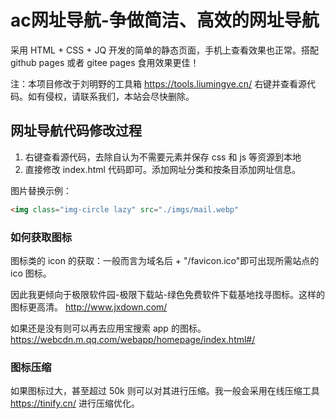# ac网址导航-争做简洁、高效的网址导航

采用 HTML + CSS + JQ 开发的简单的静态页面，手机上查看效果也正常。搭配 github pages 或者 gitee pages 食用效果更佳！

注：本项目修改于刘明野的工具箱 <https://tools.liumingye.cn/> 右键并查看源代码。如有侵权，请联系我们，本站会尽快删除。

## 网址导航代码修改过程

1. 右键查看源代码，去除自认为不需要元素并保存 css 和 js 等资源到本地
2. 直接修改 index.html 代码即可。添加网址分类和按条目添加网址信息。

图片替换示例：

```html
<img class="img-circle lazy" src="./imgs/mail.webp"
```

### 如何获取图标

图标类的 icon 的获取：一般而言为域名后 + "/favicon.ico"即可出现所需站点的 ico 图标。

因此我更倾向于极限软件园-极限下载站-绿色免费软件下载基地找寻图标。这样的图标更高清。
<http://www.jxdown.com/>

如果还是没有则可以再去应用宝搜索 app 的图标。
<https://webcdn.m.qq.com/webapp/homepage/index.html#/>


### 图标压缩

如果图标过大，甚至超过 50k 则可以对其进行压缩。我一般会采用在线压缩工具 <https://tinify.cn/> 进行压缩优化。

